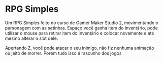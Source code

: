 # RPG Simples
 
Um RPG Simples feito no curso de Gamer Maker Studio 2, movimentando o personagem com as setinhas. Espaço você ganha item do inventário, pode utilizar o mouse para retirar item do inventário e colocar novamente e até mesmo alterar o slot dele.

Apertando Z, você pode atacar o seu inimigo, não fiz nenhuma animação ou jeito de morrer. Porém tudo isso é rascunho dos jogos
